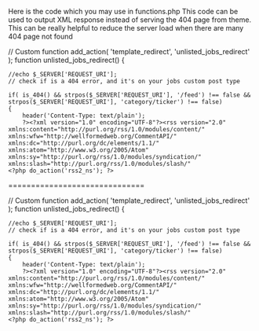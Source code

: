 Here is the code which you may use in functions.php
This code can be used to output XML response instead of serving the 404 page from theme. This can be really helpful to reduce the server load when there are many 404 page not found

// Custom function
add_action( 'template_redirect', 'unlisted_jobs_redirect' );
function unlisted_jobs_redirect()
{
	
	//echo $_SERVER['REQUEST_URI'];
    // check if is a 404 error, and it's on your jobs custom post type
   
    if( is_404() && strpos($_SERVER['REQUEST_URI'], '/feed') !== false && strpos($_SERVER['REQUEST_URI'], 'category/ticker') !== false)
    {
		header('Content-Type: text/plain');
		?><?xml version="1.0" encoding="UTF-8"?><rss version="2.0"
	xmlns:content="http://purl.org/rss/1.0/modules/content/"
	xmlns:wfw="http://wellformedweb.org/CommentAPI/"
	xmlns:dc="http://purl.org/dc/elements/1.1/"
	xmlns:atom="http://www.w3.org/2005/Atom"
	xmlns:sy="http://purl.org/rss/1.0/modules/syndication/"
	xmlns:slash="http://purl.org/rss/1.0/modules/slash/"
	<?php do_action('rss2_ns'); ?>
>
<channel>
	<title><?php bloginfo_rss('name'); wp_title_rss(); ?> - Article Feed</title>
	<atom:link href="<?php self_link(); ?>" rel="self" type="application/rss+xml" />
	<link><?php bloginfo_rss('url') ?></link>
	<description><?php bloginfo_rss("description") ?></description>
	<lastBuildDate><?php echo mysql2date('D, d M Y H:i:s +0000', get_lastpostmodified('GMT'), false); ?></lastBuildDate>
	<?php the_generator( 'rss2' ); ?>
	<language><?php echo get_option('rss_language'); ?></language>
	<sy:updatePeriod><?php echo apply_filters( 'rss_update_period', 'hourly' ); ?></sy:updatePeriod>
	<sy:updateFrequency><?php echo apply_filters( 'rss_update_frequency', '1' ); ?></sy:updateFrequency>
	<?php do_action('rss2_head'); ?>
</channel>
</rss><?php 
  exit();
    }
}



==============================

// Custom function
add_action( 'template_redirect', 'unlisted_jobs_redirect' );
function unlisted_jobs_redirect()
{
	
	//echo $_SERVER['REQUEST_URI'];
    // check if is a 404 error, and it's on your jobs custom post type
   
    if( is_404() && strpos($_SERVER['REQUEST_URI'], '/feed') !== false && strpos($_SERVER['REQUEST_URI'], 'category/ticker') !== false)
    {
		header('Content-Type: text/plain');
		?><?xml version="1.0" encoding="UTF-8"?><rss version="2.0"
	xmlns:content="http://purl.org/rss/1.0/modules/content/"
	xmlns:wfw="http://wellformedweb.org/CommentAPI/"
	xmlns:dc="http://purl.org/dc/elements/1.1/"
	xmlns:atom="http://www.w3.org/2005/Atom"
	xmlns:sy="http://purl.org/rss/1.0/modules/syndication/"
	xmlns:slash="http://purl.org/rss/1.0/modules/slash/"
	<?php do_action('rss2_ns'); ?>
>
<channel>
	<title><?php bloginfo_rss('name'); wp_title_rss(); ?> - Article Feed</title>
	<atom:link href="<?php self_link(); ?>" rel="self" type="application/rss+xml" />
	<link><?php bloginfo_rss('url') ?></link>
	<description><?php bloginfo_rss("description") ?></description>
	<lastBuildDate><?php echo mysql2date('D, d M Y H:i:s +0000', get_lastpostmodified('GMT'), false); ?></lastBuildDate>
	<?php the_generator( 'rss2' ); ?>
	<language><?php echo get_option('rss_language'); ?></language>
	<sy:updatePeriod><?php echo apply_filters( 'rss_update_period', 'hourly' ); ?></sy:updatePeriod>
	<sy:updateFrequency><?php echo apply_filters( 'rss_update_frequency', '1' ); ?></sy:updateFrequency>
	<?php do_action('rss2_head'); ?>
</channel>
</rss><?php 
  exit();
    }
}
